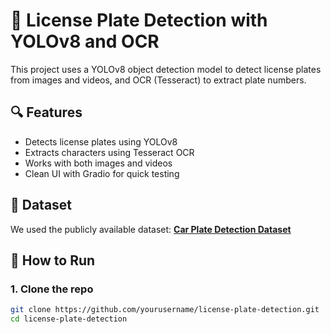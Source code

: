 # 🚗 License Plate Detection with YOLOv8 and OCR

This project uses a YOLOv8 object detection model to detect license plates from images and videos, and OCR (Tesseract) to extract plate numbers.

## 🔍 Features

- Detects license plates using YOLOv8
- Extracts characters using Tesseract OCR
- Works with both images and videos
- Clean UI with Gradio for quick testing

## 📁 Dataset

We used the publicly available dataset:
**[Car Plate Detection Dataset](https://www.kaggle.com/datasets/andrewmvd/car-plate-detection)**

## 🚀 How to Run

### 1. Clone the repo

```bash
git clone https://github.com/yourusername/license-plate-detection.git
cd license-plate-detection

